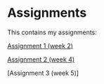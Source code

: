 # Assignments
This contains my assignments:

[Assignment 1 (week 2)](https://github.com/Rstuiver97/Assignments/blob/master/Assignment_week_2.ipynb)

[Assignment 2 (week 4)](https://github.com/Rstuiver97/Assignments/blob/master/Assignment_week_4-checkpoint.ipynb)

[Assignment 3 (week 5)]
